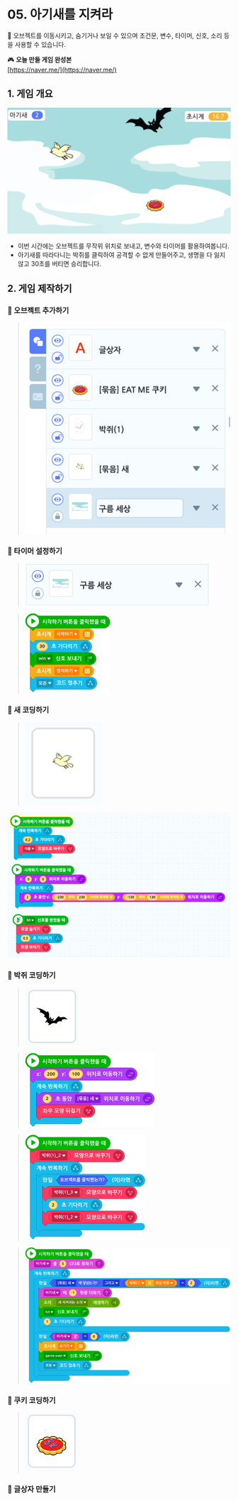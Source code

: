  # 05. 아기새를 지켜라 

🚩 오브젝트를 이동시키고, 숨기거나 보일 수 있으며 조건문, 변수, 타이머, 신호, 소리 등을 사용할 수 있습니다.

🎮  **오늘 만들 게임 완성본**   
[https://naver.me/](https://naver.me/) 

## 1. 게임 개요
![](img/05_아기새를지켜라/5_13.png)
- 이번 시간에는 오브젝트를 무작위 위치로 보내고, 변수와 타이머를 활용하여봅니다. 
- 아기새를 따라다니는 박쥐를 클릭하여 공격할 수 없게 만들어주고, 생명을 다 잃지 않고 30초를 버티면 승리합니다.


## 2. 게임 제작하기

### 🧩 오브젝트 추가하기
> ![](img/05_아기새를지켜라/5_14.png)


### 🧩 타이머 설정하기

> ![](img/05_아기새를지켜라/5_15.png)

> ![](img/05_아기새를지켜라/5_16.png)




### 🧩 새 코딩하기
> ![](img/05_아기새를지켜라/5_새.png)

![](img/05_아기새를지켜라/5_17.png)

### 🧩 박쥐 코딩하기
> ![](img/05_아기새를지켜라/5_박쥐.png)

> ![](img/05_아기새를지켜라/5_18.png)

> ![](img/05_아기새를지켜라/5_19.png)

> ![](img/05_아기새를지켜라/5_20.png)
### 🧩 쿠키 코딩하기
> ![](img/05_아기새를지켜라/5_쿠키.png)

### 🧩 글상자 만들기 

